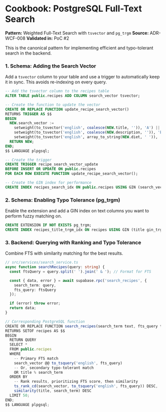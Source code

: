 # Cookbook: PostgreSQL Full-Text Search

**Pattern:** Weighted Full-Text Search with `tsvector` and `pg_trgm`
**Source:** ADR-WCF-008
**Validated in:** PoC #2

This is the canonical pattern for implementing efficient and typo-tolerant search in the backend.

### 1. Schema: Adding the Search Vector

Add a `tsvector` column to your table and use a trigger to automatically keep it in sync. This avoids re-indexing on every query.

```sql
-- Add the tsvector column to the recipes table
ALTER TABLE public.recipes ADD COLUMN search_vector tsvector;

-- Create the function to update the vector
CREATE OR REPLACE FUNCTION update_recipe_search_vector()
RETURNS TRIGGER AS $$
BEGIN
  NEW.search_vector :=
    setweight(to_tsvector('english', coalesce(NEW.title, '')), 'A') ||
    setweight(to_tsvector('english', coalesce(NEW.description, '')), 'B') ||
    setweight(to_tsvector('english', array_to_string(NEW.diet, ' ')), 'C');
  RETURN NEW;
END;
$$ LANGUAGE plpgsql;

-- Create the trigger
CREATE TRIGGER recipe_search_vector_update
BEFORE INSERT OR UPDATE ON public.recipes
FOR EACH ROW EXECUTE FUNCTION update_recipe_search_vector();

-- Create the GIN index for performance
CREATE INDEX recipes_search_idx ON public.recipes USING GIN (search_vector);
```
### 2. Schema: Enabling Typo Tolerance (pg_trgm)
Enable the extension and add a GIN index on text columns you want to perform fuzzy matching on.
```sql
CREATE EXTENSION IF NOT EXISTS pg_trgm;
CREATE INDEX recipes_title_trgm_idx ON recipes USING GIN (title gin_trgm_ops);
```
### 3. Backend: Querying with Ranking and Typo Tolerance
Combine FTS with similarity matching for the best results.
```typescript
// src/services/search_service.ts
async function searchRecipes(query: string) {
  const ftsQuery = query.split(' ').join(' & '); // Format for FTS

  const { data, error } = await supabase.rpc('search_recipes', {
    search_term: query,
    fts_query: ftsQuery
  });

  if (error) throw error;
  return data;
}

// Corresponding PostgreSQL function
CREATE OR REPLACE FUNCTION search_recipes(search_term text, fts_query text)
RETURNS SETOF recipes AS $$
BEGIN
  RETURN QUERY
  SELECT *
  FROM public.recipes
  WHERE
    -- Primary FTS match
    search_vector @@ to_tsquery('english', fts_query)
    -- Or, secondary typo-tolerant match
    OR title % search_term
  ORDER BY
    -- Rank results, prioritizing FTS score, then similarity
    ts_rank_cd(search_vector, to_tsquery('english', fts_query)) DESC,
    similarity(title, search_term) DESC
  LIMIT 50;
END;
$$ LANGUAGE plpgsql;
``` 